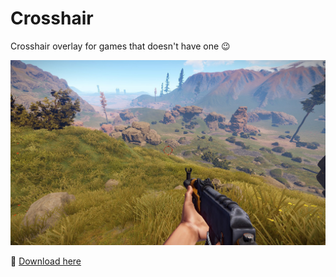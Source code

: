 # Crosshair
Crosshair overlay for games that doesn't have one :wink:

<img src="https://github.com/TomasBouda/Crosshair/blob/master/rust_crosshair.png?raw=true">

:pushpin: <a href="https://github.com/TomasBouda/Crosshair/releases">Download here</a>
